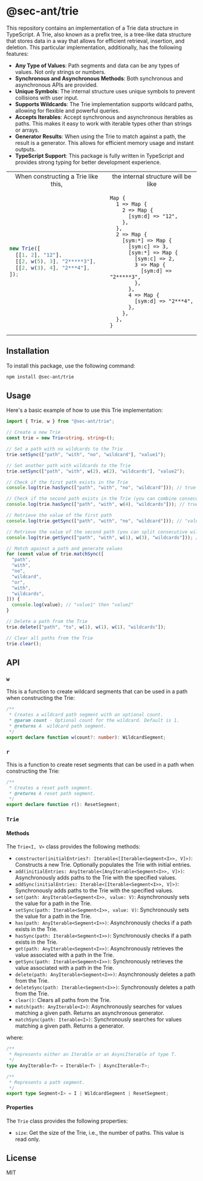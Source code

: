 # @sec-ant/trie

This repository contains an implementation of a Trie data structure in TypeScript. A Trie, also known as a prefix tree, is a tree-like data structure that stores data in a way that allows for efficient retrieval, insertion, and deletion. This particular implementation, additionally, has the following features:

- **Any Type of Values**: Path segments and data can be any types of values. Not only strings or numbers.
- **Synchronous and Asynchronous Methods**: Both synchronous and asynchronous APIs are provided.
- **Unique Symbols**: The internal structure uses unique symbols to prevent collisions with user input.
- **Supports Wildcards**: The Trie implementation supports wildcard paths, allowing for flexible and powerful queries.
- **Accepts Iterables**: Accept synchronous and asynchronous iterables as paths. This makes it easy to work with iterable types other than strings or arrays.
- **Generator Results**: When using the Trie to match against a path, the result is a generator. This allows for efficient memory usage and instant outputs.
- **TypeScript Support**: This package is fully written in TypeScript and provides strong typing for better development experience.

<table align="center">
<tbody>
<tr align="center">
<td>When constructing a Trie like this, </td>
<td>the internal structure will be like</td>
</tr>
<tr>
<td>

```ts
new Trie([
  [[1, 2], "12"],
  [[2, w(5), 3], "2*****3"],
  [[2, w(3), 4], "2***4"],
]);
```

</td>
<td>

```
Map {
  1 => Map {
    2 => Map {
      [sym:d] => "12",
    },
  },
  2 => Map {
    [sym:*] => Map {
      [sym:c] => 3,
      [sym:*] => Map {
        [sym:c] => 2,
        3 => Map {
          [sym:d] => "2*****3",
        },
      },
      4 => Map {
        [sym:d] => "2***4",
      },
    },
  },
}
```

</td>
</tr>
<tbody>
</table>

## Installation

To install this package, use the following command:

```bash
npm install @sec-ant/trie
```

## Usage

Here's a basic example of how to use this Trie implementation:

```typescript
import { Trie, w } from "@sec-ant/trie";

// Create a new Trie
const trie = new Trie<string, string>();

// Set a path with no wildcards to the Trie
trie.setSync(["path", "with", "no", "wildcard"], "value1");

// Set another path with wildcards to the Trie
trie.setSync(["path", "with", w(2), w(2), "wildcards"], "value2");

// Check if the first path exists in the Trie
console.log(trie.hasSync(["path", "with", "no", "wildcard"])); // true

// Check if the second path exists in the Trie (you can combine consecutive wildcards into one)
console.log(trie.hasSync(["path", "with", w(4), "wildcards"])); // true

// Retrieve the value of the first path
console.log(trie.getSync(["path", "with", "no", "wildcard"])); // "value1"

// Retrieve the value of the second path (you can split consecutive wildcards into multi-parts)
console.log(trie.getSync(["path", "with", w(1), w(3), "wildcards"])); // "value2"

// Match against a path and generate values
for (const value of trie.matchSync([
  "path",
  "with",
  "no",
  "wildcard",
  "or",
  "with",
  "wildcards",
])) {
  console.log(value); // "value1" then "value2"
}

// Delete a path from the Trie
trie.delete(["path", "to", w(1), w(1), w(1), "wildcards"]);

// Clear all paths from the Trie
trie.clear();
```

## API

### `w`

This is a function to create wildcard segments that can be used in a path when constructing the Trie:

```ts
/**
 * Creates a wildcard path segment with an optional count.
 * @param count - Optional count for the wildcard. Default is 1.
 * @returns A  wildcard path segment.
 */
export declare function w(count?: number): WildcardSegment;
```

### `r`

This is a function to create reset segments that can be used in a path when constructing the Trie:

```ts
/**
 * Creates a reset path segment.
 * @returns A reset path segment.
 */
export declare function r(): ResetSegment;
```

### `Trie`

#### Methods

The `Trie<I, V>` class provides the following methods:

- `constructor(initialEntries?: Iterable<[Iterable<Segment<I>>, V]>)`: Constructs a new Trie. Optionally populates the Trie with initial entries.
- `add(initialEntries: AnyIterable<[AnyIterable<Segment<I>>, V]>)`: Asynchronously adds paths to the Trie with the specified values.
- `addSync(initialEntries: Iterable<[Iterable<Segment<I>>, V]>)`: Synchronously adds paths to the Trie with the specified values.
- `set(path: AnyIterable<Segment<I>>, value: V)`: Asynchronously sets the value for a path in the Trie.
- `setSync(path: Iterable<Segment<I>>, value: V)`: Synchronously sets the value for a path in the Trie.
- `has(path: AnyIterable<Segment<I>>)`: Asynchronously checks if a path exists in the Trie.
- `hasSync(path: Iterable<Segment<I>>)`: Synchronously checks if a path exists in the Trie.
- `get(path: AnyIterable<Segment<I>>)`: Asynchronously retrieves the value associated with a path in the Trie.
- `getSync(path: Iterable<Segment<I>>)`: Synchronously retrieves the value associated with a path in the Trie.
- `delete(path: AnyIterable<Segment<I>>)`: Asynchronously deletes a path from the Trie.
- `deleteSync(path: Iterable<Segment<I>>)`: Synchronously deletes a path from the Trie.
- `clear()`: Clears all paths from the Trie.
- `match(path: AnyIterable<I>)`: Asynchronously searches for values matching a given path. Returns an asynchronous generator.
- `matchSync(path: Iterable<I>)`: Synchronously searches for values matching a given path. Returns a generator.

where:

```ts
/**
 * Represents either an Iterable or an AsyncIterable of type T.
 */
type AnyIterable<T> = Iterable<T> | AsyncIterable<T>;

/**
 * Represents a path segment.
 */
export type Segment<I> = I | WildcardSegment | ResetSegment;
```

#### Properties

The `Trie` class provides the following properties:

- `size`: Get the size of the Trie, i.e., the number of paths. This value is read only.

## License

MIT
